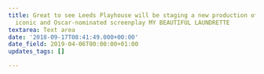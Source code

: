 ```yaml
---
title: Great to see Leeds Playhouse will be staging a new production of Hanif Kureishi’s
  iconic and Oscar-nominated screenplay MY BEAUTIFUL LAUNDRETTE
textarea: Text area
date: '2018-09-17T08:41:49.000+00:00'
date_field: 2019-04-06T00:00:00+01:00
updates_tags: []

---
```

